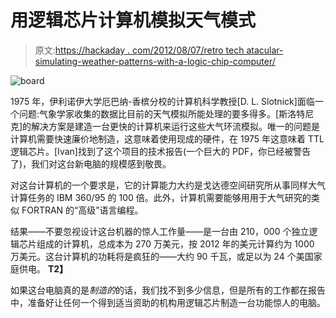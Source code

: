 # 用逻辑芯片计算机模拟天气模式

> 原文:[https://hackaday . com/2012/08/07/retro tech atacular-simulating-weather-patterns-with-a-logic-chip-computer/](https://hackaday.com/2012/08/07/retrotechtacular-simulating-weather-patterns-with-a-logic-chip-computer/)

![](../Images/d5d4b7f00acc0a722feefb2ccb750b57.png "board")

1975 年，伊利诺伊大学厄巴纳-香槟分校的计算机科学教授[D. L. Slotnick]面临一个问题:气象学家收集的数据比目前的天气模拟所能处理的要多得多。[斯洛特尼克]的解决方案是建造一台更快的计算机来运行这些大气环流模拟。唯一的问题是计算机需要快速廉价地制造，这意味着使用现成的硬件，在 1975 年这意味着 TTL 逻辑芯片。[Ivan]找到了这个项目的技术报告(一个巨大的 PDF，你已经被警告了)，我们对这台新电脑的规模感到敬畏。

对这台计算机的一个要求是，它的计算能力大约是戈达德空间研究所从事同样大气计算任务的 IBM 360/95 的 100 倍。此外，计算机需要能够用用于大气研究的类似 FORTRAN 的“高级”语言编程。

结果——不要忽视设计这台机器的惊人工作量——是一台由 210，000 个独立逻辑芯片组成的计算机，总成本为 270 万美元，按 2012 年的美元计算约为 1000 万美元。这台计算机的功耗将是疯狂的——大约 90 千瓦，或足以为 24 个美国家庭供电。 **T2】**

如果这台电脑真的是*制造的*的话，我们找不到多少信息，但是所有的工作都在报告中，准备好让任何一个得到适当资助的机构用逻辑芯片制造一台功能惊人的电脑。